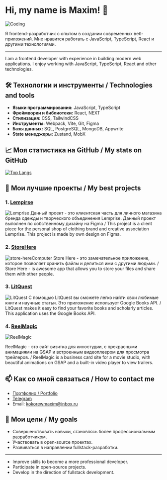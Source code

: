 # Hi, my name is Maxim! 👋

![Coding](https://media2.giphy.com/media/v1.Y2lkPTc5MGI3NjExOHVncG9iemV0c2V0MXlzaGQyZm5hZDFrdmc1Y3R6bXpiNzgyc2F0cSZlcD12MV9pbnRlcm5hbF9naWZfYnlfaWQmY3Q9cw/dxODB9UE879RDqAh3o/giphy.gif)

Я frontend-разработчик с опытом в создании современных веб-приложений. Мне нравится работать с JavaScript, TypeScript, React и другими технологиями.

---

I am a frontend developer with experience in building modern web applications. I enjoy working with JavaScript, TypeScript, React and other technologies.

## 🛠️ Технологии и инструменты / Technologies and tools

- **Языки программирования:** JavaScript, TypeScript
- **Фреймворки и библиотеки:** React, NEXT
- **Стилизация:** CSS, TailwindCSS
- **Инструменты:** Webpack, Vite, Git, Figma
- **Базы данных:** SQL, PostgreSQL, MongoDB, Appwrite
- **State менеджеры:** Zustand, MobX

## 📈 Моя статистика на GitHub / My stats on GitHub

[![Top Langs](https://github-readme-stats.vercel.app/api/top-langs/?username=flybuddyerich)](https://github.com/flybuddyerich/github-readme-stats)

## 🚀 Мои лучшие проекты / My best projects

### 1. [Lempirse](https://github.com/FlyBuddyErich/lemprise-app)
![Lemprise](https://github.com/user-attachments/assets/b4ce67f5-82cf-452f-9b55-5805bd9a9311)
Данный проект - это клиентская часть для личного магазина бренда одежды и творческого объединения Lemprise. Данный проект выполнен по собственному дизайну на Figma / This project is a client piece for the personal shop of clothing brand and creative association Lemprise. This project is made by own design on Figma.

### 2. [StoreHere](https://github.com/FlyBuddyErich/store-here)
![store-hereComputer](https://github.com/user-attachments/assets/798d79d1-1657-48ca-bb39-590b03994dca)
Store Here - это замечательное приложение, которое позволяет хранить файлы и делиться ими с другими людьми. / Store Here - is awesome app that allows you to store your files and share them with other people.

### 3. [LitQuest](https://github.com/FlyBuddyErich/book-app)
![LitQuest](https://github.com/user-attachments/assets/6aa1c40d-f8cc-4b80-9a72-861b0f26cce0)
С помощью LitQuest вы сможете легко найти свои любимые книги и научные статьи. Это приложение использует Google Books API. / LitQuest makes it easy to find your favorite books and scholarly articles. This application uses the Google Books API. 

### 4. [ReelMagic](https://github.com/FlyBuddyErich/movieProject)
![ReelMagic](https://github.com/user-attachments/assets/fcebb310-ca6b-4ec2-918e-3c9c3ae7e4e8)

ReelMagic - это сайт визитка для киностудии, с прекрасными анимациями на GSAP и встроенным видеоплеером для просмотра трейлеров. / ReelMagic is a business card site for a movie studio, with beautiful animations on GSAP and a built-in video player to view trailers.

## 📫 Как со мной связаться / How to contact me

- [Портфолио / Portfolio](https://portfolio-flybuddyerichs-projects.vercel.app/)
- [Telegram](https://t.me/hopelesshex)
- Email: kokorewmaxim@inbox.ru

## 🎯 Мои цели / My goals

- Совершенствовать навыки, становлясь более профессиональным разработчиком.
- Участвовать в open-source проектах.
- Развиваться в направлении fullstack-разработки.

---
- Improve skills to become a more professional developer.
- Participate in open-source projects.
- Develop in the direction of fullstack development.


